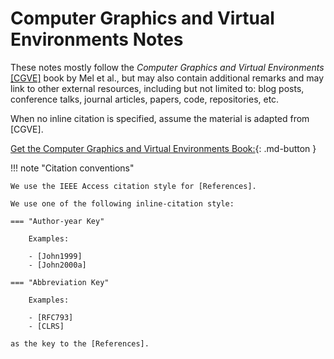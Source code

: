 # Computer Graphics and Virtual Environments Notes

These notes mostly follow the *Computer Graphics and Virtual Environments*
[\[CGVE\]][CGVE] book by Mel et al., but may also contain additional
remarks and may link to other external resources, including but not limited to:
blog posts, conference talks, journal articles, papers, code, repositories, etc.

When no inline citation is specified, assume the material is adapted from
\[CGVE\].

[Get the Computer Graphics and Virtual Environments Book:][CGVE]{: .md-button }

!!! note "Citation conventions"

    We use the IEEE Access citation style for [References].

    We use one of the following inline-citation style:

    === "Author-year Key"

        Examples:

        - [John1999]
        - [John2000a]

    === "Abbreviation Key"

        Examples:

        - [RFC793]
        - [CLRS]

    as the key to the [References].

[CGVE]: http://www0.cs.ucl.ac.uk/staff/a.steed/book_tmp/CGVE/
[References]: ./references.md
